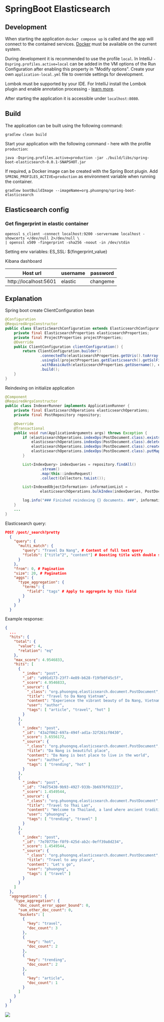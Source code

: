 # SpringBoot Elasticsearch


## Development

When starting the application `docker compose up` is called and the app will connect to the contained services.
[Docker](https://www.docker.com/get-started/) must be available on the current system.

During development it is recommended to use the profile `local`. In IntelliJ `-Dspring.profiles.active=local` can be
added in the VM options of the Run Configuration after enabling this property in "Modify options". Create your own
`application-local.yml` file to override settings for development.

Lombok must be supported by your IDE. For IntelliJ install the Lombok plugin and enable annotation processing -
[learn more](https://bootify.io/next-steps/spring-boot-with-lombok.html).

After starting the application it is accessible under `localhost:8080`.

## Build

The application can be built using the following command:

```
gradlew clean build
```

Start your application with the following command - here with the profile `production`:

```
java -Dspring.profiles.active=production -jar ./build/libs/spring-boot-elasticsearch-0.0.1-SNAPSHOT.jar
```

If required, a Docker image can be created with the Spring Boot plugin. Add `SPRING_PROFILES_ACTIVE=production` as
environment variable when running the container.

```
gradlew bootBuildImage --imageName=org.phuongnq/spring-boot-elasticsearch
```

## Elasticsearch config
### Get fingerprint in elastic container

```shell
openssl s_client -connect localhost:9200 -servername localhost -showcerts </dev/null 2>/dev/null \
| openssl x509 -fingerprint -sha256 -noout -in /dev/stdin
```

Setting env variables: ES_SSL: ${fingerprint_value}

Kibana dashboard

| Host url              | username | password |
| --------------------- | -------- | -------- |
| http://localhost:5601 | elastic  | changeme |

## Explanation

Spring boot create ClientConfiguration bean

```java
@Configuration
@RequiredArgsConstructor
public class ElasticSearchConfiguration extends ElasticsearchConfiguration {
    private final ElasticsearchProperties elasticsearchProperties;
    private final ProjectProperties projectProperties;
    @Override
    public ClientConfiguration clientConfiguration() {
        return ClientConfiguration.builder()
                .connectedTo(elasticsearchProperties.getUris().toArray(String[]::new))
                .usingSsl(projectProperties.getElasticsearch().getSslFingerprintCa()) //add the generated sha-256 fingerprint
                .withBasicAuth(elasticsearchProperties.getUsername(), elasticsearchProperties.getPassword()) //add your username and password
                .build();
    }
}
```

Reindexing on initialize application
```java
@Component
@RequiredArgsConstructor
public class IndexerRunner implements ApplicationRunner {
    private final ElasticsearchOperations elasticsearchOperations;
    private final PostRepository repository;

    @Override
    @Transactional
    public void run(ApplicationArguments args) throws Exception {
        if (elasticsearchOperations.indexOps(PostDocument.class).exists()) {
            elasticsearchOperations.indexOps(PostDocument.class).delete();
            elasticsearchOperations.indexOps(PostDocument.class).create();
            elasticsearchOperations.indexOps(PostDocument.class).putMapping();
        }

        List<IndexQuery> indexQueries = repository.findAll()
                .stream()
                .map(this::indexRequest)
                .collect(Collectors.toList());

        List<IndexedObjectInformation> informationList =
                elasticsearchOperations.bulkIndex(indexQueries, PostDocument.class);

        log.info("### Finished reindexing {} documents. ###", informationList.size());
    }
    ...
}
```


Elasticsearch query:
```json
POST /post/_search?pretty
  {
    "query": {
      "multi_match": {
        "query": "Travel Da Nang", # Content of full text query
        "fields": ["title^2", "content"] # Boosting title with double score
      }
    },
    "from": 0, # Pagination
    "size": 20, # Pagination
    "aggs": {
      "type_aggregation": {
        "terms": {
          "field": "tags" # Apply to aggregate by this field
        }
      }
    }
  }
```
Example response: 
```json
{
  ...
  "hits": {
    "total": {
      "value": 4,
      "relation": "eq"
    },
    "max_score": 4.9546833,
    "hits": [
      {
        "_index": "post",
        "_id": "a991d173-23f7-4e89-b628-f19fb0f45c5f",
        "_score": 4.9546833,
        "_source": {
          "_class": "org.phuongnq.elasticsearch.document.PostDocument",
          "title": "Travel to Da Nang Vietnam",
          "content": "Experience the vibrant beauty of Da Nang, Vietnam’s coastal paradise. From pristine beaches and stunning marble mountains to rich cultural heritage and delicious cuisine, Da Nang offers an unforgettable adventure. Join us for a journey where modern marvels meet ancient wonders, and let the charm of Da Nang captivate you. Book your tour today and explore the heart of Vietnam!",
          "user": "author",
          "tags": [ "article", "travel", "hot" ]
        }
      },
      {
        "_index": "post",
        "_id": "43a2f062-697a-494f-ad1a-32f261cf0430",
        "_score": 3.6556172,
        "_source": {
          "_class": "org.phuongnq.elasticsearch.document.PostDocument",
          "title": "Da Nang is beautiful place",
          "content": "Da Nang is best place to live in the world",
          "user": "author",
          "tags": [ "trending", "hot" ]
        }
      },
      {
        "_index": "post",
        "_id": "74d75438-9b93-4927-933b-3b6976f02223",
        "_score": 1.4549544,
        "_source": {
          "_class": "org.phuongnq.elasticsearch.document.PostDocument",
          "title": "Travel to Thai Lan",
          "content": "Welcome to Thailand, a land where ancient traditions harmoniously blend with modern vibrancy, offering an experience that is both exhilarating and enriching. Known as the Land of Smiles, Thailand is a treasure trove of cultural wonders, natural beauty, and culinary delights. Join us on a journey through this captivating country and discover why it remains one of the world's top travel destinations.",
          "user": "phuongnq",
          "tags": [ "trending", "travel" ]
        }
      },
      {
        "_index": "post",
        "_id": "7e70775e-f8f9-425d-ab2c-0eff39a8d234",
        "_score": 1.4549544,
        "_source": {
          "_class": "org.phuongnq.elasticsearch.document.PostDocument",
          "title": "Travel to any place",
          "content": "Let's go",
          "user": "phuongnq",
          "tags": [ "travel" ]
        }
      }
    ]
  },
  "aggregations": {
    "type_aggregation": {
      "doc_count_error_upper_bound": 0,
      "sum_other_doc_count": 0,
      "buckets": [
        {
          "key": "travel",
          "doc_count": 3
        },
        {
          "key": "hot",
          "doc_count": 2
        },
        {
          "key": "trending",
          "doc_count": 2
        },
        {
          "key": "article",
          "doc_count": 1
        }
      ]
    }
  }
}
```
![](docs/img/screenshot.png)
